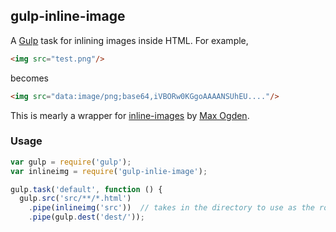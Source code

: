 ## gulp-inline-image

A [Gulp](http://gulpjs.com) task for inlining images inside HTML. For example,

```html
<img src="test.png"/>
```
becomes

```html
<img src="data:image/png;base64,iVBORw0KGgoAAAANSUhEU...."/>
```

This is mearly a wrapper for [inline-images](https://www.npmjs.com/package/inline-images) by [Max Ogden](http://github.com/maxogden).

### Usage

```javascript
var gulp = require('gulp');
var inlineimg = require('gulp-inlie-image');

gulp.task('default', function () {
  gulp.src('src/**/*.html')
    .pipe(inlineimg('src'))  // takes in the directory to use as the root when looking for images
    .pipe(gulp.dest('dest/'));
```